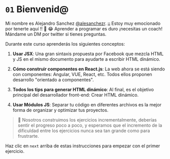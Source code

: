 # `01` Bienvenid@

Mi nombre es Alejandro Sanchez [@alesanchezr](https://twitter.com/alesanchezr).      ¡¡ Estoy muy emocionado por tenerte aquí !! 🎉 😂
Aprender a programar es duro ¡necesitas un coach! Mándame un DM por twitter si tienes preguntas.
 
Durante este curso aprenderás los siguientes conceptos:

1. **Usar JSX**: Una gran sintaxis propuesta por Facebook que mezcla HTML y JS en el mismo documento para ayudarte a escribir HTML dinámico.

2. **Cómo construir componentes en React.js**: La web ahora se está siendo con componentes: Angular, VUE, React, etc. Todos ellos proponen desarrollo "orientado a componentes".  

3. **Todos los tips para generar HTML dinámico**: Al final, es el objetivo principal del desarrollador front-end: Crear HTML dinámico.  

4. **Usar Módulos JS**: Separar tu código en diferentes archivos es la mejor forma de organizar y optimizar tus proyectos.  

> :small_blue_diamond: Nosotros construimos los ejercicios incrementalmente, deberías sentir el progreso poco a poco, y esperamos que el incremento de la dificuldad entre los ejercicios nunca sea tan grande como para frustrarte.

Haz clic en `next` arriba de estas instrucciones para empezar con el primer ejercicio.
